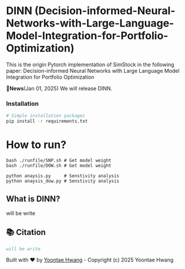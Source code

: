 # DINN (Decision-informed-Neural-Networks-with-Large-Language-Model-Integration-for-Portfolio-Optimization)

This is the origin Pytorch implementation of SimStock in the following paper: Decision-informed Neural Networks with Large Language Model Integration for Portfolio Optimization
 
🚩**News**(Jan 01, 2025)  We will release DINN.


### Installation

```bash
# Simple installation packages
pip install -r requirements.txt
```

# How to run?
```git clone https://github.com/Yoontae6719/Decision-informed-Neural-Networks-with-Large-Language-Model-Integration-for-Portfolio-Optimization.git
bash ./runfile/SNP.sh # Get model weight
bash ./runfile/DOW.sh # Get model weight

python anaysis.py     # Senstivity analysis
python anaysis_dow.py # Senstivity analysis
```

## What is DINN?
will be write






## 📚 Citation

```bibtex
will be write
```

Built with ❤️ by [Yoontae Hwang](https://yoontae6719.github.io/) - Copyright (c) 2025 Yoontae Hwang
